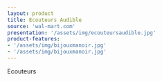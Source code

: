 ```yaml
---
layout: product
title: Ecouteurs Audible
source: 'wal-mart.com'
presentation: '/assets/img/ecouteursaudible.jpg'
product-features: 
- '/assets/img/bijouxmanoir.jpg'
- '/assets/img/bijouxmanoir.jpg'
---
```

Ecouteurs
